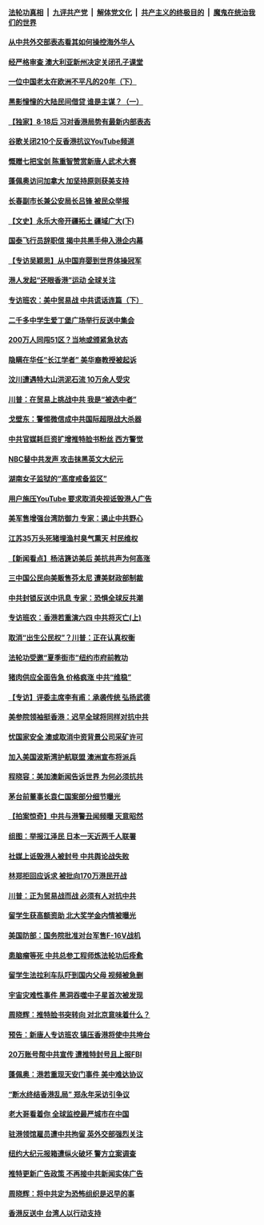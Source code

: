 ####  [法轮功真相](../../../../basic/blob/master/README.md?t=08230913) &nbsp;|&nbsp; [九评共产党](../../../../9ping.md/blob/master/README.md?t=08230913) &nbsp;|&nbsp; [解体党文化](../../../../jtdwh.md/blob/master/README.md?t=08230913)  &nbsp;|&nbsp; [共产主义的终极目的](../../../../gczydzjmd.md/blob/master/README.md?t=08230913) &nbsp;|&nbsp; [魔鬼在统治我们的世界](../../../../mgztzwmdsj.md/blob/master/README.md?t=08230913) 

#### [从中共外交部表态看其如何操控海外华人](../pages/nf4514/n11471700.md?t=08230913) 

#### [经严格审查 澳大利亚新州决定关闭孔子课堂](../pages/nf4514/n11471792.md?t=08230913) 

#### [一位中国老太在欧洲不平凡的20年（下）](../pages/nf4514/n11436959.md?t=08230913) 

#### [黑影憧憧的大陆民间借贷 谁是主谋？（一）](../pages/nf4514/n11471127.md?t=08230913) 

#### [【独家】8·18后 习对香港局势有最新内部表态](../pages/nf4514/n11471684.md?t=08230913) 

#### [谷歌关闭210个反香港抗议YouTube频道](../pages/nf4514/n11471529.md?t=08230913) 

#### [慨赠七把宝剑 陈重智赞赏新唐人武术大赛](../pages/nf4514/n11470438.md?t=08230913) 

#### [蓬佩奥访问加拿大 加坚持原则获美支持](../pages/nf4514/n11471451.md?t=08230913) 

#### [长春副市长兼公安局长吕锋 被民众举报](../pages/nf4514/n11470899.md?t=08230913) 

#### [【文史】永乐大帝开疆拓土 疆域广大(下)](../pages/nf4514/n7966274.md?t=08230913) 

#### [国泰飞行员辞职信 揭中共黑手伸入港企内幕](../pages/nf4514/n11471121.md?t=08230913) 

#### [【专访吴颖思】从中国弃婴到世界体操冠军](../pages/nf4514/n11470614.md?t=08230913) 

#### [港人发起“还眼香港”运动 全球关注](../pages/nf4514/n11470822.md?t=08230913) 

#### [专访班农：美中贸易战 中共谎话连篇（下）](../pages/nf4514/n11468684.md?t=08230913) 

#### [二千多中学生爱丁堡广场举行反送中集会](../pages/nf4514/n11470848.md?t=08230913) 

#### [200万人同闯51区？当地或颁紧急状态](../pages/nf4514/n11470553.md?t=08230913) 

#### [隐瞒在华任“长江学者” 美华裔教授被起诉](../pages/nf4514/n11469257.md?t=08230913) 

#### [汶川遭遇特大山洪泥石流 10万余人受灾](../pages/nf4514/n11469160.md?t=08230913) 

#### [川普：在贸易上挑战中共 我是“被选中者”](../pages/nf4514/n11468807.md?t=08230913) 

#### [戈壁东：警惕微信成中共国际超限战大杀器](../pages/nf4514/n11468937.md?t=08230913) 

#### [中共官媒耗巨资扩增推特脸书粉丝 西方警觉](../pages/nf4514/n11469366.md?t=08230913) 

#### [NBC替中共发声 攻击抹黑英文大纪元](../pages/nf4514/n11469234.md?t=08230913) 

#### [湖南女子监狱的“高度戒备监区”](../pages/nf4514/n11468696.md?t=08230913) 

#### [用户施压YouTube 要求取消央视诋毁港人广告](../pages/nf4514/n11469016.md?t=08230913) 

#### [美军售增强台湾防御力 专家：遏止中共野心](../pages/nf4514/n11467975.md?t=08230913) 

#### [江苏35万头死猪埋渔村臭气熏天 村民维权](../pages/nf4514/n11469005.md?t=08230913) 

#### [【新闻看点】杨洁篪访美后 美抗共声为何高涨](../pages/nf4514/n11468736.md?t=08230913) 

#### [三中国公民向美贩售芬太尼 遭美财政部制裁](../pages/nf4514/n11468719.md?t=08230913) 

#### [中共封锁反送中讯息 专家：恐惧全球反共潮](../pages/nf4514/n11467614.md?t=08230913) 

#### [专访班农：香港若重演六四 中共将灭亡(上)](../pages/nf4514/n11468429.md?t=08230913) 

#### [取消“出生公民权”？川普：正在认真权衡](../pages/nf4514/n11468697.md?t=08230913) 

#### [法轮功受邀“夏季街市”纽约市府前教功](../pages/nf4514/n11467159.md?t=08230913) 

#### [猪肉供应全面告急 价格疯涨 中共“维稳”](../pages/nf4514/n11468536.md?t=08230913) 

#### [【专访】评委主席李有甫：承袭传统 弘扬武德](../pages/nf4514/n11467289.md?t=08230913) 

#### [美参院领袖挺香港：迟早全球将同样对抗中共](../pages/nf4514/n11467808.md?t=08230913) 

#### [忧国家安全 澳或取消中资背景公司采矿许可](../pages/nf4514/n11467948.md?t=08230913) 

#### [加入美国波斯湾护航联盟 澳洲宣布将派兵](../pages/nf4514/n11467626.md?t=08230913) 

#### [程晓容：美加澳新闻告诉世界 为何必须抗共](../pages/nf4514/n11467632.md?t=08230913) 

#### [茅台前董事长袁仁国案部分细节曝光](../pages/nf4514/n11467399.md?t=08230913) 

#### [【拍案惊奇】中共与港警丑闻频曝 天意昭然](../pages/nf4514/n11467048.md?t=08230913) 

#### [组图：举报江泽民 日本一天近两千人联署](../pages/nf4514/n11467146.md?t=08230913) 

#### [社媒上诋毁港人被封号 中共舆论战失败](../pages/nf4514/n11466741.md?t=08230913) 

#### [林郑拒回应诉求 被批向170万港民开战](../pages/nf4514/n11466869.md?t=08230913) 

#### [川普：正为贸易战而战 必须有人对抗中共](../pages/nf4514/n11466910.md?t=08230913) 

#### [留学生获高额资助 北大奖学金内情被曝光](../pages/nf4514/n11466590.md?t=08230913) 

#### [美国防部：国务院批准对台军售F-16V战机](../pages/nf4514/n11466709.md?t=08230913) 

#### [患脑瘤等死 中共总参工程师炼法轮功后痊愈](../pages/nf4514/n11466682.md?t=08230913) 

#### [留学生法拉利车队吓到国内父母 视频被急删](../pages/nf4514/n11466549.md?t=08230913) 

#### [宇宙灾难性事件 黑洞吞噬中子星首次被发现](../pages/nf4514/n11466510.md?t=08230913) 

#### [周晓辉：推特脸书突转向 对北京意味着什么？](../pages/nf4514/n11466367.md?t=08230913) 

#### [预告：新唐人专访班农 镇压香港将使中共垮台](../pages/nf4514/n11466379.md?t=08230913) 

#### [20万账号帮中共宣传 遭推特封号且上报FBI](../pages/nf4514/n11466358.md?t=08230913) 

#### [蓬佩奥：港若重现天安门事件 美中难达协议](../pages/nf4514/n11466069.md?t=08230913) 

#### [“断水终结香港乱局” 郑永年采访引争议](../pages/nf4514/n11466110.md?t=08230913) 

#### [老大哥看着你 全球监控最严城市在中国](../pages/nf4514/n11466092.md?t=08230913) 

#### [驻港领馆雇员遭中共拘留 英外交部强烈关注](../pages/nf4514/n11465253.md?t=08230913) 

#### [纽约大纪元报箱遭纵火破坏 警方立案调查](../pages/nf4514/n11464782.md?t=08230913) 

#### [推特更新广告政策 不再接中共新闻实体广告](../pages/nf4514/n11464245.md?t=08230913) 

#### [周晓辉：将中共定为恐怖组织是迟早的事](../pages/nf4514/n11464149.md?t=08230913) 

#### [香港反送中 台湾人以行动支持](../pages/nf4514/n11463361.md?t=08230913) 

